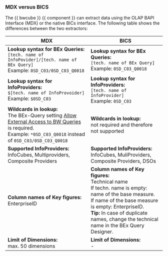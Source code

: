 
### MDX versus BICS

The {{ bwcube }} {{ component }} can extract data using the OLAP BAPI Interface (MDX) or the native BICs interface.
The following table shows the differences between the two extractors:

| MDX                                                                                         | BICS                                        |
|---------------------------------------------------------------------------------------------|----------------------------------------------------|
| **Lookup syntax for BEx Queries:** <br>`[tech. name of InfoPovider]/[tech. name of BEx Query]` <br /> Example: `0SD_C03/0SD_C03_Q0018` | **Lookup syntax for BEx Queries:** <br>`[tech. name of BEx Query]` <br> Example: `0SD_C03_Q0018`   |
| **Lookup syntax for InfoProviders:** <br>`$[tech. name of InfoProvoider]`  <br /> Example: `$0SD_C03`                                  | **Lookup syntax for InfoProviders:** <br>`[tech. name of InfoProvider]` <br> Example: `0SD_C03`      |
| **Wildcards in lookup:** <br>The BEx-Query setting [Allow External Access to BW Queries](https://support.theobald-software.com/helpdesk/KB/View/13800-allow-external-access-to-bw-queries) is required. <br> Example: `*0SD_C03_Q0018` instead of `0SD_C03/0SD_C03_Q0018`   | **Wildcards in lookup:** <br>not required and therefore not supported           |
| **Supported InfoProviders:** <br>  InfoCubes, Multiproviders, Composite Providers   | **Supported InfoProviders:** <br> InfoCubes, MuliProviders, Composite Providers, DSOs |
| **Column names of Key figures:** <br>EnterpriseID    | **Column names of Key figures:** <br>Technical name<br> If techn. name is empty: name of the base measure.  <br> If name of the base measure is empty: EnterpriseID. <br>**Tip:** In case of duplicate names, change the technical name in the BEx Query Designer. |
| **Limit of Dimensions:** <br>max. 50 dimensions      | **Limit of Dimensions:** <br>-      |
